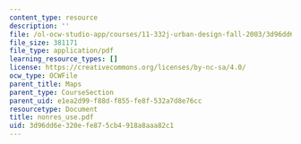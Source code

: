 ```yaml
---
content_type: resource
description: ''
file: /ol-ocw-studio-app/courses/11-332j-urban-design-fall-2003/3d96dd6e320efe875cb4918a8aaa82c1_nonres_use.pdf
file_size: 381171
file_type: application/pdf
learning_resource_types: []
license: https://creativecommons.org/licenses/by-nc-sa/4.0/
ocw_type: OCWFile
parent_title: Maps
parent_type: CourseSection
parent_uid: e1ea2d99-f88d-f855-fe8f-532a7d8e76cc
resourcetype: Document
title: nonres_use.pdf
uid: 3d96dd6e-320e-fe87-5cb4-918a8aaa82c1
---
```

